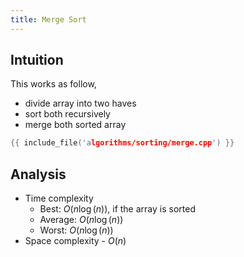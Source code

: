 ```yaml
---
title: Merge Sort
---
```


## Intuition

This works as follow,

- divide array into two haves
- sort both recursively
- merge both sorted array

```cpp
{{ include_file('algorithms/sorting/merge.cpp') }}
```

## Analysis

- Time complexity
    - Best: $O(n \log(n))$, if the array is sorted
    - Average: $O(n \log(n))$
    - Worst: $O(n \log(n))$
- Space complexity - $O(n)$
